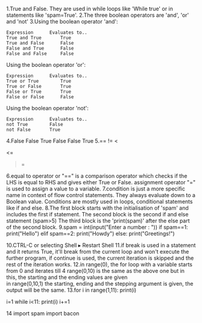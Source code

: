 1.True and False. They are used in while loops like 'While true' or in statements like 'spam=True'.
2.The three boolean operators are 'and', 'or' and 'not'
3.Using the boolean operator 'and':

	Expression		Evaluates to..
	True and True		True
	True and False		False
	False and True		False
	False and False		False	

  Using the boolean operator 'or':

	Expression		Evaluates to..
	True or True		True
	True or False		True
	False or True		True
	False or False		False

  Using the boolean operator 'not':

	Expression		Evaluates to..
	not True		False
	not False		True

4.False False True False False True
5.==
  !=
  <
  >
  <=
  >=

6.equal to operator or "==" is a comparison operator which checks if the LHS is equal to RHS and gives either True or False. assignment operator "=" is used to assign a value to a variable.
7.condition is just a more specific name in context of flow control statements. They always evaluate down to a Boolean value. Conditions are mostly used in loops, conditional statements like if and else.
8.The first block starts with the initialisation of 'spam' and includes the first if statement.
  The second block is the second if and else statement (spam>5)
  The third block is the 'print(spam)' after the else part of the second block.
9.spam = int(input("Enter a number : "))
  if  spam==1:
	print("Hello")
  elif spam==2:
	print("Howdy")
  else:
	print("Greetings!")

10.CTRL-C or selecting Shell ▸ Restart Shell
11.if break is used in a statement and it returns True, it'll break from the current loop and won't execute the further program, if continue is used, the current iteration is skipped and the rest of the iteration works.
12.in range(0), the for loop with a variable starts from 0 and iterates till 4
   range(0,10) is the same as the above one but in this, the starting and the ending values are given\
   in range(0,10,1) the starting, ending and the stepping argument is given, the output will be the same.
13.for i in range(1,11):
	print(i)

   i=1
   while i<11:
	print(i)
	i+=1

14 import spam import bacon
